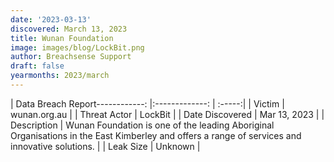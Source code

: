 ```yaml
---
date: '2023-03-13'
discovered: March 13, 2023
title: Wunan Foundation
image: images/blog/LockBit.png
author: Breachsense Support
draft: false
yearmonths: 2023/march
---
```


| Data Breach Report------------:     |:-------------:    | :-----:|
| Victim      | wunan.org.au      | 
| Threat Actor      | LockBit      | 
| Date Discovered      | Mar 13, 2023      | 
| Description      | Wunan Foundation is one of the leading Aboriginal Organisations in the East Kimberley and offers a range of services and innovative solutions.      | 
| Leak Size      | Unknown      | 

